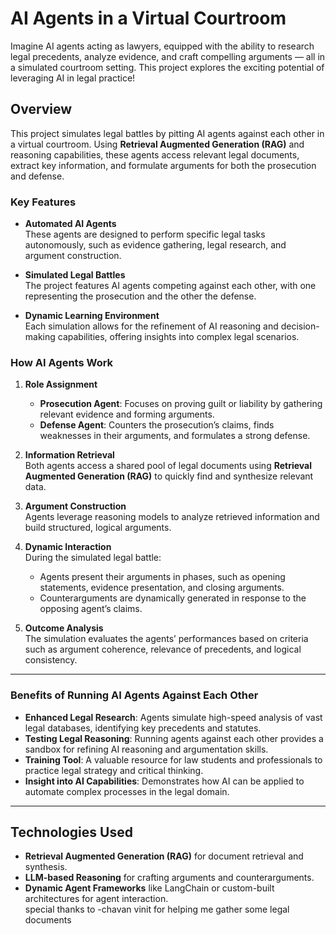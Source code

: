 # AI Agents in a Virtual Courtroom  

Imagine AI agents acting as lawyers, equipped with the ability to research legal precedents, analyze evidence, and craft compelling arguments — all in a simulated courtroom setting. This project explores the exciting potential of leveraging AI in legal practice!  

## Overview  
This project simulates legal battles by pitting AI agents against each other in a virtual courtroom. Using **Retrieval Augmented Generation (RAG)** and reasoning capabilities, these agents access relevant legal documents, extract key information, and formulate arguments for both the prosecution and defense.  

### Key Features  
- **Automated AI Agents**  
  These agents are designed to perform specific legal tasks autonomously, such as evidence gathering, legal research, and argument construction.  

- **Simulated Legal Battles**  
  The project features AI agents competing against each other, with one representing the prosecution and the other the defense.  

- **Dynamic Learning Environment**  
  Each simulation allows for the refinement of AI reasoning and decision-making capabilities, offering insights into complex legal scenarios.  

### How AI Agents Work  

1. **Role Assignment**  
   - **Prosecution Agent**: Focuses on proving guilt or liability by gathering relevant evidence and forming arguments.  
   - **Defense Agent**: Counters the prosecution’s claims, finds weaknesses in their arguments, and formulates a strong defense.  

2. **Information Retrieval**  
   Both agents access a shared pool of legal documents using **Retrieval Augmented Generation (RAG)** to quickly find and synthesize relevant data.  

3. **Argument Construction**  
   Agents leverage reasoning models to analyze retrieved information and build structured, logical arguments.  

4. **Dynamic Interaction**  
   During the simulated legal battle:  
   - Agents present their arguments in phases, such as opening statements, evidence presentation, and closing arguments.  
   - Counterarguments are dynamically generated in response to the opposing agent’s claims.  

5. **Outcome Analysis**  
   The simulation evaluates the agents’ performances based on criteria such as argument coherence, relevance of precedents, and logical consistency.  

---

### Benefits of Running AI Agents Against Each Other  

- **Enhanced Legal Research**: Agents simulate high-speed analysis of vast legal databases, identifying key precedents and statutes.  
- **Testing Legal Reasoning**: Running agents against each other provides a sandbox for refining AI reasoning and argumentation skills.  
- **Training Tool**: A valuable resource for law students and professionals to practice legal strategy and critical thinking.  
- **Insight into AI Capabilities**: Demonstrates how AI can be applied to automate complex processes in the legal domain.  

---

## Technologies Used  

- **Retrieval Augmented Generation (RAG)** for document retrieval and synthesis.  
- **LLM-based Reasoning** for crafting arguments and counterarguments.  
- **Dynamic Agent Frameworks** like LangChain or custom-built architectures for agent interaction.  
special thanks to -chavan vinit for helping me gather some legal documents 
